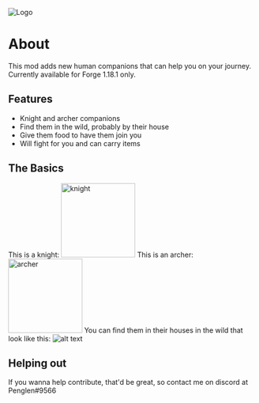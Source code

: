 ![Logo](https://github.com/justinwon777/Companions/blob/main/companions.png)
# About

This mod adds new human companions that can help you on your journey. Currently available for Forge 1.18.1 only.

## Features

- Knight and archer companions
- Find them in the wild, probably by their house
- Give them food to have them join you
- Will fight for you and can carry items

## The Basics

This is a knight: <img src="https://github.com/justinwon777/Companions/blob/main/knight.png" alt="knight" width="150">
This is an archer: <img src="https://github.com/justinwon777/Companions/blob/main/archer.png" alt="archer" width="150">
You can find them in their houses in the wild that look like this: ![alt text](https://github.com/justinwon777/Companions/blob/main/house.png)


## Helping out

If you wanna help contribute, that'd be great, so contact me on discord at Penglen#9566